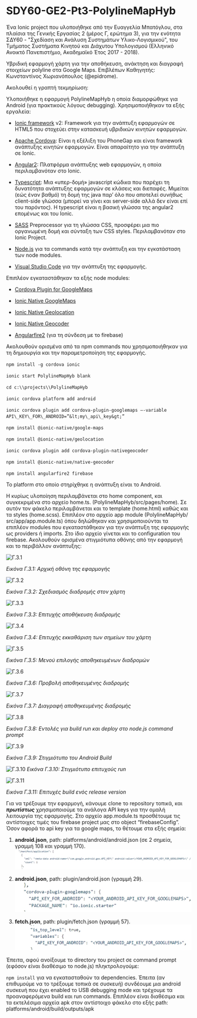 # SDY60-GE2-Pt3-PolylineMapHyb
Ένα Ionic project που υλοποιήθηκε από την Ευαγγελία Μπατόγλου, στα πλαίσια της Γενικής Εργασίας 2 (μέρος Γ, ερώτημα 3), για την ενότητα ΣΔΥ60 - "Σχεδίαση και Ανάλυση Συστημάτων Υλικο-Λογισμικού", του Τμήματος Συστήματα Κινητού και Διάχυτου Υπολογισμού (Ελληνικό Ανοικτό Πανεπιστήμιο, Ακαδημαϊκό Έτος 2017  - 2018).

Υβριδική εφαρμογή χάρτη για την αποθήκευση, ανάκτηση και διαγραφή στοιχείων polyline στα Google Maps.
Επιβλέπων Καθηγητής: Κωνσταντίνος Χωριανόπουλος (@epidrome).

Ακολουθεί η γραπτή τεκμηρίωση:

Υλοποιήθηκε η εφαρμογή PolylineMapHyb η οποία διαμορφώθηκε για Android (για πρακτικούς λόγους debugging). Χρησιμοποιήθηκαν τα εξής εργαλεία:

-   [Ionic framework] v2: Framework για την ανάπτυξη εφαρμογών σε HTML5 που στοχεύει στην κατασκευή υβριδικών κινητών εφαρμογών.

-   [Apache Cordova]: Είναι η εξέλιξη του PhoneGap και είναι framework ανάπτυξης κινητών εφαρμογών. Είναι απαραίτητo για την ανάπτυξη σε Ionic.

-   [Angular2]: Πλατφόρμα ανάπτυξης web εφαρμογών, η οποία περιλαμβανόταν στο Ionic.

-   [Typescript]: Μια «υπερ-δομή» javascript κώδικα που παρέχει τη δυνατότητα ανάπτυξης εφαρμογών σε κλάσεις και διεπαφές. Μιμείται (εώς έναν βαθμό) τη δομή της java παρ’ όλο που αποτελεί συνήθως client-side γλώσσα (μπορεί να γίνει και server-side αλλά δεν είναι επί του παρόντος). Η typescript είναι η βασική γλώσσα της angular2 επομένως και του Ionic.

-   [SASS] Preprocessor για τη γλώσσα CSS, προσφέρει μια πιο οργανωμένη δομή και σύνταξη των CSS styles. Περιλαμβανόταν στο Ionic Project.

-   [Node.js] για τα commands κατά την ανάπτυξη και την εγκατάσταση των node modules.

-   [Visual Studio Code] για την ανάπτυξη της εφαρμογής.

Επιπλέον εγκαταστάθηκαν τα εξής node modules:

-   [Cordova Plugin for GoogleMaps]

-   [Ionic Native GoogleMaps]

-   [Ionic Native Geolocation]

-   [Ionic Native Geocoder]

-   [Angularfire2] (για τη σύνδεση με το firebase)

Ακολουθούν ορισμένα από τα npm commands που χρησιμοποιήθηκαν για τη δημιουργία και την παραμετροποίηση της εφαρμογής.

`npm install -g cordova ionic`

`ionic start PolylineMapHyb blank`

`cd c:\\projects\\PolylineMapHyb`

`ionic cordova platform add android`

`ionic cordova plugin add cordova-plugin-googlemaps –-variable API\_KEY\_FOR\_ANDROID=”&lt;my\_api\_key&gt;”`

`npm install @ionic-native/google-maps`

`npm install @ionic-native/geolocation`

`ionic cordova plugin add cordova-plugin-nativegeocoder`

`npm install @ionic-native/native-geocoder`

`npm install angularfire2 firebase`

Το platform στο οποίο στηρίχθηκε η ανάπτυξη είναι το Android.

Η κυρίως υλοποίηση περιλαμβάνεται στο home component, και συγκεκριμένα στο αρχείο home.ts. (PolylineMapHyb/src/pages/home). Σε αυτόν τον φάκελο περιλαμβάνεται και το template (home.html) καθώς και τα styles (home.scss). Επιπλέον στο αρχείο app module (PolylineMapHyb/ src/app/app.module.ts) όπου δηλώθηκαν και χρησιμοποιούνται τα επιπλέον modules που εγκαταστάθηκαν για την ανάπτυξη της εφαρμογής ως providers ή imports. Στο ίδιο αρχείο γίνεται και το configuration του firebase. Ακολουθούν ορισμένα στιγμιότυπα οθόνης από την εφαρμογή και το περιβάλλον ανάπτυξης:

![Γ.3.1](https://github.com/evabat/SDY60-GE2-Pt3-PolylineMapHyb/blob/master/Screenshots/%CE%93.3.1.jpg?raw=true)

*Εικόνα Γ.3.1: Αρχική οθόνη της εφαρμογής*


![Γ.3.2](https://github.com/evabat/SDY60-GE2-Pt3-PolylineMapHyb/blob/master/Screenshots/%CE%93.3.2.jpg?raw=true)

*Εικόνα Γ.3.2: Σχεδιασμός διαδρομής στον χάρτη*


![Γ.3.3](https://github.com/evabat/SDY60-GE2-Pt3-PolylineMapHyb/blob/master/Screenshots/%CE%93.3.3.jpg?raw=true)

*Εικόνα Γ.3.3: Επιτυχής αποθήκευση διαδρομής*


![Γ.3.4](https://github.com/evabat/SDY60-GE2-Pt3-PolylineMapHyb/blob/master/Screenshots/%CE%93.3.4..jpg?raw=true)

*Εικόνα Γ.3.4: Επιτυχής εκκαθάριση των σημείων του χάρτη*


![Γ.3.5](https://github.com/evabat/SDY60-GE2-Pt3-PolylineMapHyb/blob/master/Screenshots/%CE%93.3.5.jpg?raw=true)

*Εικόνα Γ.3.5: Μενού επιλογής αποθηκευμένων διαδρομών*


![Γ.3.6](https://github.com/evabat/SDY60-GE2-Pt3-PolylineMapHyb/blob/master/Screenshots/%CE%93.3.6.jpg?raw=true)

*Εικόνα Γ.3.6: Προβολή αποθηκευμένης διαδρομής*


![Γ.3.7](https://github.com/evabat/SDY60-GE2-Pt3-PolylineMapHyb/blob/master/Screenshots/%CE%93.3.7.jpg?raw=true)

*Εικόνα Γ.3.7: Διαγραφή αποθηκευμένης διαδρομής*


![Γ.3.8](https://github.com/evabat/SDY60-GE2-Pt3-PolylineMapHyb/blob/master/Screenshots/%CE%93.3.9.jpg?raw=true)

*Εικόνα Γ.3.8: Εντολές για build run και deploy στο node.js command prompt*


![Γ.3.9](https://github.com/evabat/SDY60-GE2-Pt3-PolylineMapHyb/blob/master/Screenshots/%CE%93.3.10.jpg?raw=true)

*Εικόνα Γ.3.9: Στιγμιότυπο του Android Build*


![Γ.3.10](https://github.com/evabat/SDY60-GE2-Pt3-PolylineMapHyb/blob/master/Screenshots/%CE%93.3.11.jpg?raw=true)
*Εικόνα Γ.3.10: Στιγμιότυπο επιτυχούς run*


![Γ.3.11](https://github.com/evabat/SDY60-GE2-Pt3-PolylineMapHyb/blob/master/Screenshots/%CE%93.3.12.jpg?raw=true)

*Εικόνα Γ.3.11: Επιτυχές build ενός release version*

Για να τρέξουμε την εφαρμογή, κάνουμε clone το repository τοπικά, και ***πρωτίστως*** χρησιμοποιούμε τα ανάλογα API keys για την ομαλή λειτουργία της εφαρμογής. Στο αρχείο app.module.ts προσθέτουμε τις αντίστοιχες τιμές του firebase project μας στο object “firebaseConfig”. Όσον αφορά το api key για τα google maps, το θέτουμε στα εξής σημεία:

1.  **android.json**, path: platforms/android/android.json (σε 2 σημεία, γραμμή 108 και γραμμή 170).
 ![](https://github.com/evabat/SDY60-GE2-Pt3-PolylineMapHyb/blob/master/Screenshots/Untitled%201.jpg?raw=true)

2.  **android.json**, path: plugin/android.json (γραμμή 29).
 ![](https://github.com/evabat/SDY60-GE2-Pt3-PolylineMapHyb/blob/master/Screenshots/Untitled%202.jpg?raw=true)

3.  **fetch.json**, path: plugin/fetch.json (γραμμή 57).
 ![](https://github.com/evabat/SDY60-GE2-Pt3-PolylineMapHyb/blob/master/Screenshots/Untitled%203.jpg?raw=true)

Έπειτα, αφού ανοίξουμε το directory του project σε command prompt (εφόσον είναι διαθέσιμο το node.js) πληκτρολογούμε:

`npm install` για να εγκατασταθούν τα dependencies. Έπειτα (αν επιθυμούμε να το τρέξουμε τοπικά σε συσκευή) συνδέουμε μια android συσκευή που έχει enabled το USB debugging mode και τρέχουμε τα προαναφερόμενα build και run commands. Επιπλέον είναι διαθέσιμα και τα εκτελέσιμα αρχεία apk στον αντίστοιχο φάκελο στο εξής path: platforms/android/build/outputs/apk

  [Ionic framework]: https://ionicframework.com/
  [Apache Cordova]: https://cordova.apache.org/
  [Angular2]: https://angular.io/
  [Typescript]: https://www.typescriptlang.org/
  [SASS]: http://sass-lang.com/
  [Node.js]: https://nodejs.org/en/
  [Visual Studio Code]: https://code.visualstudio.com/
  [Cordova Plugin for GoogleMaps]: https://github.com/mapsplugin/cordova-plugin-googlemaps
  [Ionic Native GoogleMaps]: https://ionicframework.com/docs/native/google-maps/
  [Ionic Native Geolocation]: https://ionicframework.com/docs/native/geolocation/
  [Ionic Native Geocoder]: https://ionicframework.com/docs/native/native-geocoder/
  [Angularfire2]: https://github.com/angular/angularfire2

